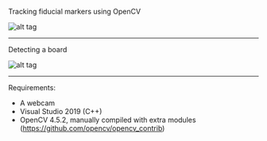 Tracking fiducial markers using OpenCV

![alt tag](https://github.com/azer89/opencv_ar/raw/master/screenshots/marker_detection.gif)

---
Detecting a board

![alt tag](https://github.com/azer89/opencv_ar/raw/master/screenshots/board_detection.gif)

---

Requirements:
* A webcam
* Visual Studio 2019 (C++)
* OpenCV 4.5.2, manually compiled with extra modules (https://github.com/opencv/opencv_contrib)


